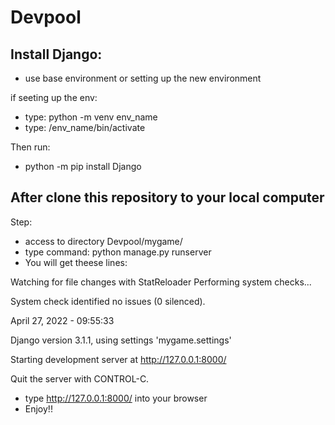 # Devpool

## Install Django:
* use base environment or setting up the new environment

if seeting up the env:

* type: python -m venv env_name
* type: /env_name/bin/activate

Then run:
* python -m pip install Django

## After clone this repository to your local computer 

Step:
* access to directory Devpool/mygame/
* type command: python manage.py runserver
* You will get theese lines: 


Watching for file changes with StatReloader
Performing system checks...

System check identified no issues (0 silenced).

April 27, 2022 - 09:55:33

Django version 3.1.1, using settings 'mygame.settings'

Starting development server at http://127.0.0.1:8000/

Quit the server with CONTROL-C.

* type http://127.0.0.1:8000/ into your browser
* Enjoy!!
